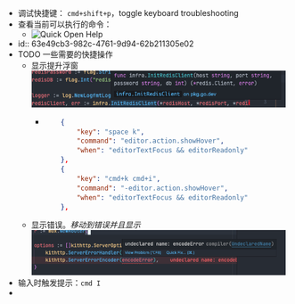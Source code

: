 - 调试快捷键： `cmd+shift+p`，toggle keyboard troubleshooting
- 查看当前可以执行的命令：
	- ![Quick Open Help](https://code.visualstudio.com/assets/docs/getstarted/userinterface/quickopenhelp.png)
- id:: 63e49cb3-982c-4761-9d94-62b211305e02
- TODO 一些需要的快捷操作
	- 显示提升浮窗
	  ![image.png](../assets/image_1676364417038_0.png)
		- ```json
		      {
		          "key": "space k",
		          "command": "editor.action.showHover",
		          "when": "editorTextFocus && editorReadonly"
		      },
		      {
		          "key": "cmd+k cmd+i",
		          "command": "-editor.action.showHover",
		          "when": "editorTextFocus && editorReadonly"
		      },
		  ```
	- 显示错误。*移动到错误并且显示*
	  ![image.png](../assets/image_1676364453081_0.png)
- 输入时触发提示：`cmd I`
-